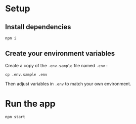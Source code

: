 # Setup

## Install dependencies

```sh
npm i
```

## Create your environment variables

Create a copy of the `.env.sample` file named `.env` :

```
cp .env.sample .env
```

Then adjust variables in `.env` to match your own environment.

# Run the app

```sh
npm start
```
